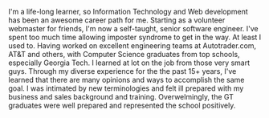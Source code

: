 I'm a life-long learner, so Information Technology and Web development has been an awesome career path for me. Starting as a volunteer webmaster for friends, I'm now a self-taught, senior software engineer. I've spent too much time allowing imposter syndrome to get in the way. At least I used to. Having worked on excellent engineering teams at Autotrader.com, AT&T and others, with Computer Science graduates from top schools, especially Georgia Tech. I learned at lot on the job from those very smart guys. Through my diverse experience for the the past 15+ years, I've learned that there are many opinions and ways to accomplish the same goal. I was intimated by new terminologies and felt ill prepared with my business and sales background and training. Overwelmingly, the GT graduates were well prepared and represented the school positively.
